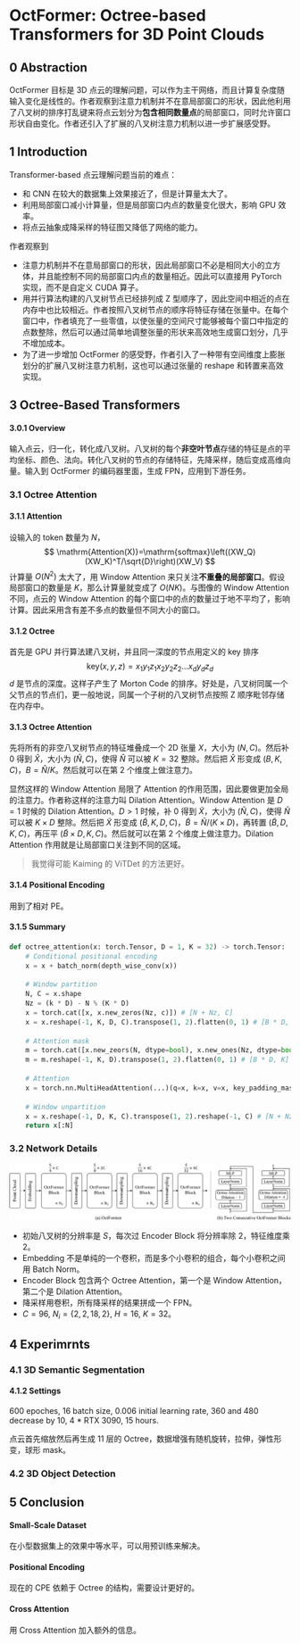 # OctFormer: Octree-based Transformers for 3D Point Clouds

## 0 Abstraction

OctFormer 目标是 3D 点云的理解问题，可以作为主干网络，而且计算复杂度随输入变化是线性的。作者观察到注意力机制并不在意局部窗口的形状，因此他利用了八叉树的排序打乱键来将点云划分为**包含相同数量点**的局部窗口，同时允许窗口形状自由变化。作者还引入了扩展的八叉树注意力机制以进一步扩展感受野。

## 1 Introduction

Transformer-based 点云理解问题当前的难点：
- 和 CNN 在较大的数据集上效果接近了，但是计算量太大了。
- 利用局部窗口减小计算量，但是局部窗口内点的数量变化很大，影响 GPU 效率。
- 将点云抽象成降采样的特征图又降低了网络的能力。

作者观察到
- 注意力机制并不在意局部窗口的形状，因此局部窗口不必是相同大小的立方体，并且能控制不同的局部窗口内点的数量相近。因此可以直接用 PyTorch 实现，而不是自定义 CUDA 算子。
- 用并行算法构建的八叉树节点已经排列成 Z 型顺序了，因此空间中相近的点在内存中也比较相近。作者按照八叉树节点的顺序将特征存储在张量中。在每个窗口中，作者填充了一些零值，以使张量的空间尺寸能够被每个窗口中指定的点数整除，然后可以通过简单地调整张量的形状来高效地生成窗口划分，几乎不增加成本。
- 为了进一步增加 OctFormer 的感受野，作者引入了一种带有空间维度上膨胀划分的扩展八叉树注意力机制，这也可以通过张量的 reshape 和转置来高效实现。

## 3 Octree-Based Transformers

#### 3.0.1 Overview

输入点云，归一化，转化成八叉树。八叉树的每个**非空叶节点**存储的特征是点的平均坐标、颜色、法向。转化八叉树的节点的存储特征，先降采样，随后变成高维向量。输入到 OctFormer 的编码器里面，生成 FPN，应用到下游任务。

### 3.1 Octree Attention

#### 3.1.1 Attention

设输入的 token 数量为 $N$，
$$
\mathrm{Attention(X)}=\mathrm{softmax}\left((XW_Q)(XW_K)^T/\sqrt{D}\right)(XW_V)
$$
计算量 $O(N^2)$ 太大了，用 Window Attention 来只关注**不重叠的局部窗口**。假设局部窗口的数量是 $K$，那么计算量就变成了 $O(NK)$。与图像的 Window Attention 不同，点云的 Window Attention 的每个窗口中的点的数量过于地不平均了，影响计算。因此采用含有差不多点的数量但不同大小的窗口。

#### 3.1.2 Octree

首先是 GPU 并行算法建八叉树，并且同一深度的节点用定义的 key 排序
$$
\mathrm{key}(x,y,z)=x_1y_1z_1x_2y_2z_2\dots x_dy_dz_d
$$
$d$ 是节点的深度。这样子产生了 Morton Code 的排序。好处是，八叉树同属一个父节点的节点们，更一般地说，同属一个子树的八叉树节点按照 Z 顺序毗邻存储在内存中。

#### 3.1.3 Octree Attention

先将所有的非空八叉树节点的特征堆叠成一个 2D 张量 $X$，大小为 $(N,C)$。然后补 0 得到 $\hat{X}$，大小为 $(\hat{N},C)$，使得 $\hat{N}$ 可以被 $K=32$ 整除。然后把 $\hat{X}$ 形变成 $(B,K,C)$，$B=\hat{N}/K$。然后就可以在第 2 个维度上做注意力。

显然这样的 Window Attention 局限了 Attention 的作用范围，因此要做更加全局的注意力。作者称这样的注意力叫 Dilation Attention。Window Attention 是 $D=1$ 时候的 Dilation Attention。$D>1$ 时候，补 0 得到 $\tilde{X}$，大小为 $(\tilde{N},C)$，使得 $\tilde{N}$ 可以被 $K\times D$ 整除。然后把 $\tilde{X}$ 形变成 $(\tilde{B},K,D,C)$，$\tilde{B}=\tilde{N}/(K\times D)$，再转置 $(\tilde{B},D,K,C)$，再压平 $(\tilde{B}\times D,K,C)$。然后就可以在第 2 个维度上做注意力。Dilation Attention 作用就是让局部窗口关注到不同的区域。

> 我觉得可能 Kaiming 的 ViTDet 的方法更好。

#### 3.1.4 Positional Encoding

用到了相对 PE。

#### 3.1.5 Summary

```python
def octree_attention(x: torch.Tensor, D = 1, K = 32) -> torch.Tensor:
    # Conditional positional encoding
    x = x + batch_norm(depth_wise_conv(x))

    # Window partition
    N, C = x.shape
    Nz = (k * D) - N % (K * D)
    x = torch.cat([x, x.new_zeros(Nz, c)]) # [N + Nz, C]
    x = x.reshape(-1, K, D, C).transpose(1, 2).flatten(0, 1) # [B * D, K, C]

    # Attention mask
    m = torch.cat([x.new_zeors(N, dtype=bool), x.new_ones(Nz, dtype=bool)]) # [N + Nz]
    m = m.reshape(-1, K, D).transpose(1, 2).flatten(0, 1) # [B * D, K]

    # Attention
    x = torch.nn.MultiHeadAttention(...)(q=x, k=x, v=x, key_padding_mask=m) # [B * D, K, C]

    # Window unpartition
    x = x.reshape(-1, D, K, C).transpose(1, 2).reshape(-1, C) # [N + Nz, C]
    return x[:N]
```

### 3.2 Network Details

![](images/octformer.png)

- 初始八叉树的分辨率是 $S$，每次过 Encoder Block 将分辨率除 2，特征维度乘 2。
- Embedding 不是单纯的一个卷积，而是多个小卷积的组合，每个小卷积之间用 Batch Norm。
- Encoder Block 包含两个 Octree Attention，第一个是 Window Attention，第二个是 Dilation Attention。
- 降采样用卷积，所有降采样的结果拼成一个 FPN。
- $C=96$, $N_{i}=\{2,2,18,2\}$, $H=16$, $K=32$。

## 4 Experimrnts

### 4.1 3D Semantic Segmentation

#### 4.1.2 Settings

600 epoches, 16 batch size, 0.006 initial learning rate, 360 and 480 decrease by 10, 4 * RTX 3090, 15 hours.

点云首先缩放然后再生成 11 层的 Octree，数据增强有随机旋转，拉伸，弹性形变，球形 mask。

### 4.2 3D Object Detection

## 5 Conclusion

#### Small-Scale Dataset

在小型数据集上的效果中等水平，可以用预训练来解决。

#### Positional Encoding

现在的 CPE 依赖于 Octree 的结构，需要设计更好的。

#### Cross Attention

用 Cross Attention 加入额外的信息。



